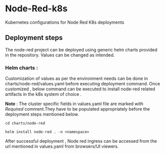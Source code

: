 # Node-Red-k8s
Kubernetes configurations for Node Red K8s deployments

## Deployment steps 

The node-red project can be deployed using generic helm charts provided in the repository. Values can be changed as intended.

 ### Helm charts :

   Customization of values as per the environment needs can be done in charts/node-red/values.yaml before executing deployment command. Once customized , below command can be executed to install node-red related artifacts in the k8s system of choice .

   **Note** : The cluster specific fields in values.yaml file are marked with *Required* comment.They have to be populated appropriately before the deployment steps mentioned below.

   `cd charts/node-red`

   `helm install node-red . -n <namespace>`

   After successful deployment , Node red ingress can be accessed from the url mentioned in values.yaml from browsers/UI viewers.
